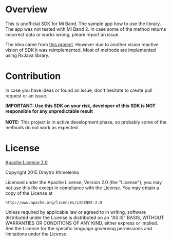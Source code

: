 # Overview

This is unofficial SDK for Mi Band. The sample app how to use the library. The app was not tested with Mi Band 2. In case some of the method returns incorrect data or works wrong, pleare report an issue. 

The idea came from [this project](https://github.com/pangliang/miband-sdk-android). However due to another vision reactive vision of SDK it was reimplemented. Most of methods are implemented using RxJava library.

# Contribution
In case you have ideas or found an issue, don't hesitate to create pull request or an issue.

**IMPORTANT: Use this SDK on your risk, developer of this SDK is NOT responsible for any unpredictable result** <br/> <br/>
**NOTE:** This project is in active development phase, so probably some of the methods do not work as expected. 

# License

[Apache Licence 2.0](http://www.apache.org/licenses/LICENSE-2.0)

Copyright 2015 Dmytro Khmelenko

Licensed under the Apache License, Version 2.0 (the "License");
you may not use this file except in compliance with the License.
You may obtain a copy of the License at

    http://www.apache.org/licenses/LICENSE-2.0

Unless required by applicable law or agreed to in writing, software
distributed under the License is distributed on an "AS IS" BASIS,
WITHOUT WARRANTIES OR CONDITIONS OF ANY KIND, either express or implied.
See the License for the specific language governing permissions and
limitations under the License.
